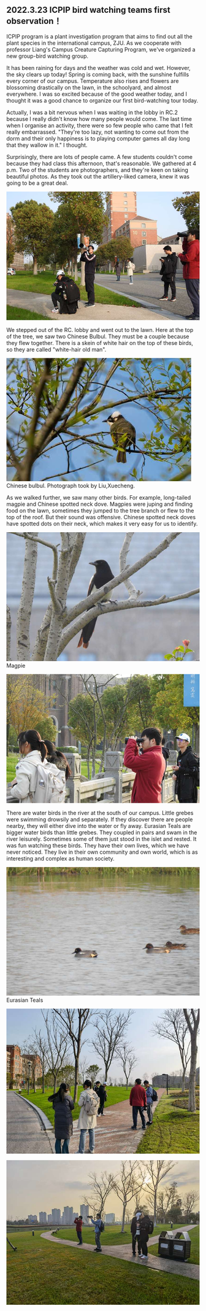 ## 2022.3.23 ICPIP bird watching teams first observation！
  ICPIP program is a plant investigation program that aims to find out all the plant species in the international campus, ZJU. 
  As we cooperate with professor Liang's Campus Creature Capturing Program, we've organized a new group-bird watching group.
  
  It has been raining for days and the weather was cold and wet. 
  However, the sky clears up today! Spring is coming back, with the sunshine fulfills every corner of our campus. 
  Temperature also rises and flowers are blossoming drastically on the lawn, in the schoolyard, and almost everywhere. 
  I was so excited because of the good weather today, and I thought it was a good chance to organize our first bird-watching tour today.
  
  Actually, I was a bit nervous when I was waiting in the lobby in RC.2 because I really didn't know how many people would come. 
  The last time when I organise an activity, there were so few people who came that I felt really embarrassed. 
  "They're too lazy, not wanting to come out from the dorm and their only happiness is to playing computer games all day long that they wallow in it."  I thought.
  
  Surprisingly, there are lots of people came. A few students couldn't come because they had class this afternoon, that's reasonable. We gathered at 4 p.m. 
  Two of the students are photographers, and they're keen on taking beautiful photos.
  As they took out the artillery-liked camera,  knew it was going to be a great deal.
  
   ![](/Activity_by_time/2022.3.23/pic/3.jpg)
  
  We stepped out of the RC. lobby and went out to the lawn. Here at the top of the tree, we saw two Chinese Bulbul. 
  They must be a couple because they flew together. There is a skein of white hair on the top of these birds, so they are called "white-hair old man". 
  
  ![](/Activity_by_time/2022.3.23/pic/7.jpg)
  Chinese bulbul. Photograph took by Liu,Xuecheng.
  
  As we walked further, we saw many other birds. For example, long-tailed magpie and Chinese spotted neck dove.
  Magpies were juping and finding food on the lawn, sometimes they jumped to the tree branch or flew to the top of the roof. But their sound was offensive.
  Chinese spotted neck doves have spotted dots on their neck, which makes it very easy for us to identify. 
  
  ![](/Activity_by_time/2022.3.23/pic/6.jpg)
  Magpie
  
  ![](/Activity_by_time/2022.3.23/pic/4.jpg)
  
  
  
  There are water birds in the river at the south of our campus. Little grebes were swimming drowsily and separately. 
  If they discover there are people nearby, they will either dive into the water or fly away. Eurasian Teals are bigger water birds than little grebes. 
  They coupled in pairs and swam in the river leisurely. Sometimes some of them just stood in the islet and rested. It was fun watching these birds. 
  They have their own lives, which we have never noticed. They live in their own community and own world, which is as interesting and complex as human society.
  
  ![](/Activity_by_time/2022.3.23/pic/5.jpg) Eurasian Teals
  
  ![](/Activity_by_time/2022.3.23/pic/1.jpg)
  
  ![](/Activity_by_time/2022.3.23/pic/2.jpg)
